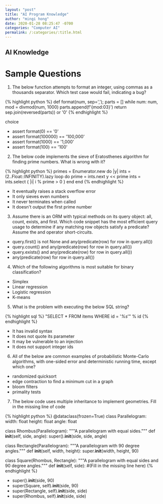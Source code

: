 ```yaml
---
layout: "post"
title: "AI Program Knowledge"
author: "mingi hong"
date: 2020-01-28 08:25:47 -0700
categories: "Computer AI"
permalink: /:categories/:title.html
---
```


## AI Knowledge

# Sample Questions

1. The below function attempts to format an integer, using commas as a thousands separator. Which test case would fail, indicating a bug?

{% highlight python %}
def format(num, sep=',');
    parts = []
    while num:
        num, mod = divmod(num, 1000)
        parts.append(f'{mod:03}')
    return sep.join(reversed(parts)) or '0'
{% endhighlight %}

choice

- assert format(0) == '0'
- assert format(100000) == '100,000'
- assert format(1000) == '1,000'
- assert format(100) == '100'

2. The below code implements the sieve of Eratosthenes algorithm for finding prime numbers. What is wrong with it?

{% highlight python %}
primes = Enumerator.new do |y|
    ints = (2..Float::INFINITY).lazy
    loop do
      prime = ints.next
      y << prime
      ints = ints.select { |i| i % prime > 0 }
    end
end
{% endhighlight %}

- It eventually raises a stack overflow error
- It only sieves even numbers
- It never terminates when called
- It doesn't output the first prime number

3. Assume there is an ORM with typical methods on its query object: all, count, exists, and first. Which code snippet has the most efficient query usage to determine if any matching row objects satisfy a predicate? Assume the and operator short-circuits.

- query.first() is not None and any(predicate(row) for row in query.all())
- query.count() and any(predicate(row) for row in query.all())
- query.exists() and any(predicate(row) for row in query.all())
- any(predicate(row) for row in query.all())

4. Which of the following algorithms is most suitable for binary classification?

- Simplex
- Linear regression
- Logistic regression
- K-means

5. What is the problem with executing the below SQL string?

{% highlight sql %}
"SELECT * FROM items WHERE id = '*%s*'" % id
{% endhighlight %}

- It has invalid syntax
- It does not quote its parameter
- It may be vulnerable to an injection
- It does not support integer ids

6. All of the below are common examples of probabilistic Monte-Carlo algorithms, with one-sided error and deterministic running time, except which one?

- randomized quicksort
- edge contraction to find a minimum cut in a graph
- bloom filters
- primality tests

7. The below code uses multiple inheritance to implement geometries. Fill in the missing line of code

{% highlight python %}
@dataclass(frozen=True)
class Parallelogram:
    width: float
    height: float
    angle: float

class Rhombus(Parallelogram):
    """A parallelogram with equal sides."""
    def __init__(self, side, angle):
        super().__init__(side, side, angle)

class Rectangle(Parallelogram):
    """A parallelogram with 90 degree angles."""
    def __init__(self, width, height):
        super.__init__(width, height, 90)

class Square(Rhombus, Rectangle):
    """A parallelogram with equal sides and 90 degree angles."""
    def __init__(self, side):
        #(Fill in the missing line here)
{% endhighlight %}

- super().__init__(side, 90)
- super(Square, self).__init__(side, 90)
- super(Rectangle, self).__init__(side, side)
- super(Rhombus, self).__init__(side, side)

